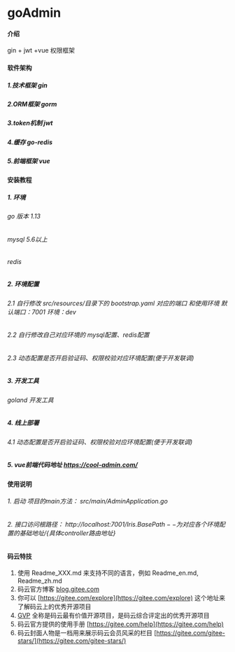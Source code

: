 # goAdmin

#### 介绍
gin + jwt +vue  权限框架

#### 软件架构

##### 1.技术框架 gin
##### 2.ORM框架 gorm
##### 3.token机制 jwt
##### 4.缓存 go-redis
##### 5.前端框架 vue  

  
#### 安装教程

##### 1.  环境
 ###### go 版本 1.13
 ###### mysql 5.6以上
 ###### redis  
 
##### 2.  环境配置
 ###### 2.1 自行修改 src/resources/目录下的 bootstrap.yaml 对应的端口 和使用环境 默认端口：7001 环境：dev
 ###### 2.2 自行修改自己对应环境的 mysql配置、redis配置
 ###### 2.3 动态配置是否开启验证码、权限校验对应环境配置(便于开发联调)
 
##### 3.  开发工具
 ###### goland 开发工具
 
##### 4.   线上部署
 ###### 4.1 动态配置是否开启验证码、权限校验对应环境配置(便于开发联调)

##### 5.   vue前端代码地址 https://cool-admin.com/
 
#### 使用说明

###### 1.  启动 项目的main方法：   src/main/AdminApplication.go 
###### 2.  接口访问根路径：        http://localhost:7001/${Iris.BasePath--为对应各个环境配置的基础地址}/${具体controller路由地址}


#### 码云特技

1.  使用 Readme\_XXX.md 来支持不同的语言，例如 Readme\_en.md, Readme\_zh.md
2.  码云官方博客 [blog.gitee.com](https://blog.gitee.com)
3.  你可以 [https://gitee.com/explore](https://gitee.com/explore) 这个地址来了解码云上的优秀开源项目
4.  [GVP](https://gitee.com/gvp) 全称是码云最有价值开源项目，是码云综合评定出的优秀开源项目
5.  码云官方提供的使用手册 [https://gitee.com/help](https://gitee.com/help)
6.  码云封面人物是一档用来展示码云会员风采的栏目 [https://gitee.com/gitee-stars/](https://gitee.com/gitee-stars/)
